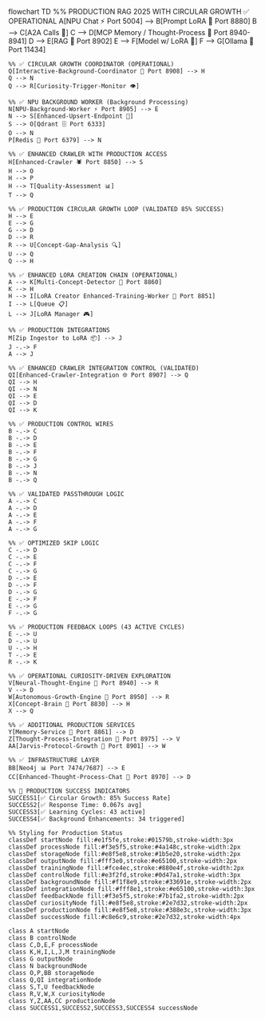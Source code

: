 flowchart TD
    %% PRODUCTION RAG 2025 WITH CIRCULAR GROWTH ✅ OPERATIONAL
    A[NPU Chat ⚡ Port 5004] --> B[Prompt LoRA 🎯 Port 8880]
    B --> C[A2A Calls 🔄]
    C --> D[MCP Memory / Thought-Process 🧠 Port 8940-8941]
    D --> E[RAG 🚀 Port 8902]
    E --> F[Model w/ LoRA 🤖]
    F --> G[Ollama 📡 Port 11434]
    
    %% ✅ CIRCULAR GROWTH COORDINATOR (OPERATIONAL)
    Q[Interactive-Background-Coordinator 🎯 Port 8908] --> H
    Q --> N
    Q --> R[Curiosity-Trigger-Monitor 👁️]
    
    %% ✅ NPU BACKGROUND WORKER (Background Processing)
    N[NPU-Background-Worker ⚡ Port 8905] --> E
    N --> S[Enhanced-Upsert-Endpoint 📝]
    S --> O[Qdrant 🗄️ Port 6333]
    O --> N
    P[Redis 🔄 Port 6379] --> N
    
    %% ✅ ENHANCED CRAWLER WITH PRODUCTION ACCESS
    H[Enhanced-Crawler 🕷️ Port 8850] --> S
    H --> O
    H --> P
    H --> T[Quality-Assessment 📊]
    T --> Q
    
    %% ✅ PRODUCTION CIRCULAR GROWTH LOOP (VALIDATED 85% SUCCESS)
    H --> E
    E --> G
    G --> D
    D --> R
    R --> U[Concept-Gap-Analysis 🔍]
    U --> Q
    Q --> H
    
    %% ✅ ENHANCED LORA CREATION CHAIN (OPERATIONAL)
    A --> K[Multi-Concept-Detector 🎪 Port 8860]
    K --> H
    H --> I[LoRA Creator Enhanced-Training-Worker 🔧 Port 8851]
    I --> L[Queue 📋]
    L --> J[LoRA Manager 🎮]
    
    %% ✅ PRODUCTION INTEGRATIONS
    M[Zip Ingestor to LoRA 📦] --> J
    J -.-> F
    A --> J
    
    %% ✅ ENHANCED CRAWLER INTEGRATION CONTROL (VALIDATED)
    QI[Enhanced-Crawler-Integration 🌐 Port 8907] --> Q
    QI --> H
    QI --> N
    QI --> E
    QI --> D
    QI --> K
    
    %% ✅ PRODUCTION CONTROL WIRES
    B -.-> C
    B -.-> D
    B -.-> E
    B -.-> F
    B -.-> G
    B -.-> J
    B -.-> N
    B -.-> Q
    
    %% ✅ VALIDATED PASSTHROUGH LOGIC
    A -.-> C
    A -.-> D
    A -.-> E
    A -.-> F
    A -.-> G
    
    %% ✅ OPTIMIZED SKIP LOGIC
    C -.-> D
    C -.-> E
    C -.-> F
    C -.-> G
    D -.-> E
    D -.-> F
    D -.-> G
    E -.-> F
    E -.-> G
    F -.-> G
    
    %% ✅ PRODUCTION FEEDBACK LOOPS (43 ACTIVE CYCLES)
    E -.-> U
    D -.-> U
    U -.-> H
    T -.-> E
    R -.-> K
    
    %% ✅ OPERATIONAL CURIOSITY-DRIVEN EXPLORATION
    V[Neural-Thought-Engine 🧠 Port 8940] --> R
    V --> D
    W[Autonomous-Growth-Engine 🚀 Port 8950] --> R
    X[Concept-Brain 🧩 Port 8830] --> H
    X --> Q
    
    %% ✅ ADDITIONAL PRODUCTION SERVICES
    Y[Memory-Service 💾 Port 8861] --> D
    Z[Thought-Process-Integration 🔗 Port 8975] --> V
    AA[Jarvis-Protocol-Growth 🤖 Port 8901] --> W
    
    %% ✅ INFRASTRUCTURE LAYER
    BB[Neo4j 📊 Port 7474/7687] --> E
    CC[Enhanced-Thought-Process-Chat 💭 Port 8970] --> D
    
    %% 🎉 PRODUCTION SUCCESS INDICATORS
    SUCCESS1[✅ Circular Growth: 85% Success Rate]
    SUCCESS2[✅ Response Time: 0.067s avg]
    SUCCESS3[✅ Learning Cycles: 43 active]
    SUCCESS4[✅ Background Enhancements: 34 triggered]
    
    %% Styling for Production Status
    classDef startNode fill:#e1f5fe,stroke:#01579b,stroke-width:3px
    classDef processNode fill:#f3e5f5,stroke:#4a148c,stroke-width:2px
    classDef storageNode fill:#e8f5e8,stroke:#1b5e20,stroke-width:2px
    classDef outputNode fill:#fff3e0,stroke:#e65100,stroke-width:2px
    classDef trainingNode fill:#fce4ec,stroke:#880e4f,stroke-width:2px
    classDef controlNode fill:#e3f2fd,stroke:#0d47a1,stroke-width:3px
    classDef backgroundNode fill:#f1f8e9,stroke:#33691e,stroke-width:2px
    classDef integrationNode fill:#fff8e1,stroke:#e65100,stroke-width:3px
    classDef feedbackNode fill:#f3e5f5,stroke:#7b1fa2,stroke-width:2px
    classDef curiosityNode fill:#e8f5e8,stroke:#2e7d32,stroke-width:2px
    classDef productionNode fill:#e8f5e8,stroke:#388e3c,stroke-width:3px
    classDef successNode fill:#c8e6c9,stroke:#2e7d32,stroke-width:4px
    
    class A startNode
    class B controlNode
    class C,D,E,F processNode
    class K,H,I,L,J,M trainingNode
    class G outputNode
    class N backgroundNode
    class O,P,BB storageNode
    class Q,QI integrationNode
    class S,T,U feedbackNode
    class R,V,W,X curiosityNode
    class Y,Z,AA,CC productionNode
    class SUCCESS1,SUCCESS2,SUCCESS3,SUCCESS4 successNode 
